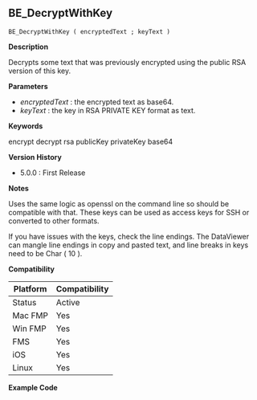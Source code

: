 ## BE_DecryptWithKey

    BE_DecryptWithKey ( encryptedText ; keyText )

**Description**  

Decrypts some text that was previously encrypted using the public RSA version of this key.

**Parameters**

* *encryptedText* : the encrypted text as base64.
* *keyText* : the key in RSA PRIVATE KEY format as text.

**Keywords**  

encrypt decrypt rsa publicKey privateKey base64

**Version History**

* 5.0.0 : First Release

**Notes**

Uses the same logic as openssl on the command line so should be compatible with that.  These keys can be used as access keys for SSH or converted to other formats.

If you have issues with the keys, check the line endings.  The DataViewer can mangle line endings in copy and pasted text, and line breaks in keys need to be Char ( 10 ).

**Compatibility** 

| Platform | Compatibility |
|-----------|-----------|
| Status | Active |  
| Mac FMP | Yes  |  
| Win FMP | Yes  |  
| FMS | Yes  |  
| iOS | Yes  |  
| Linux | Yes  |  

**Example Code**
